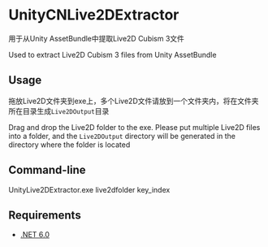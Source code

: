 # UnityCNLive2DExtractor
用于从Unity AssetBundle中提取Live2D Cubism 3文件

Used to extract Live2D Cubism 3 files from Unity AssetBundle

## Usage
拖放Live2D文件夹到exe上，多个Live2D文件请放到一个文件夹内，将在文件夹所在目录生成`Live2DOutput`目录

Drag and drop the Live2D folder to the exe. Please put multiple Live2D files into a folder, and the `Live2DOutput` directory will be generated in the directory where the folder is located

## Command-line
UnityLive2DExtractor.exe live2dfolder key_index

## Requirements
- [.NET 6.0](https://dotnet.microsoft.com/en-us/download/dotnet/6.0)
